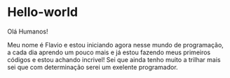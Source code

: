 # Hello-world

Olá Humanos!

Meu nome é Flavio e estou iniciando agora nesse mundo de programação, a cada dia aprendo um pouco mais e já estou fazendo meus primeiros códigos e estou achando incrivel!
Sei que ainda tenho muito a trilhar  mais sei que com determinação serei um exelente programador. 

